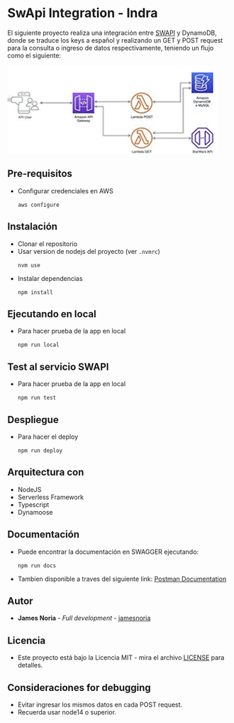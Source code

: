 # SwApi Integration - Indra

El siguiente proyecto realiza una integración entre [SWAPI](https://swapi.py4e.com/documentation#people) y DynamoDB, donde se traduce los keys a español y realizando un GET y POST request para la consulta o ingreso de datos respectivamente, teniendo un flujo como el siguiente:


![flow](flow.png)


## Pre-requisitos

- Configurar credenciales en AWS

    ```
    aws configure
    ```
## Instalación
- Clonar el repositorio
- Usar version de nodejs del proyecto (ver `.nvmrc`)
    ```
    nvm use
    ```
- Instalar dependencias
    ```
    npm install
    ```

## Ejecutando en local

- Para hacer prueba de la app en local
    ```
    npm run local
    ```

## Test al servicio SWAPI

- Para hacer prueba de la app en local
    ```
    npm run test
    ```

## Despliegue

- Para hacer el deploy
    ```
    npm run deploy
    ```

## Arquitectura con

- NodeJS
- Serverless Framework
- Typescript
- Dynamoose

## Documentación

- Puede encontrar la documentación en SWAGGER ejecutando:
    ```
    npm run docs
    ```

- Tambien disponible a traves del siguiente link: [Postman Documentation](https://documenter.getpostman.com/view/21763436/2s9YCBsoWY)

## Autor

* **James Noria** - *Full development* - [jamesnoria](https://github.com/jamesnoria)

## Licencia

- Este proyecto está bajo la Licencia MIT - mira el archivo [LICENSE](LICENSE) para detalles.

## Consideraciones for debugging

- Evitar ingresar los mismos datos en cada POST request.
- Recuerda usar node14 o superior.
